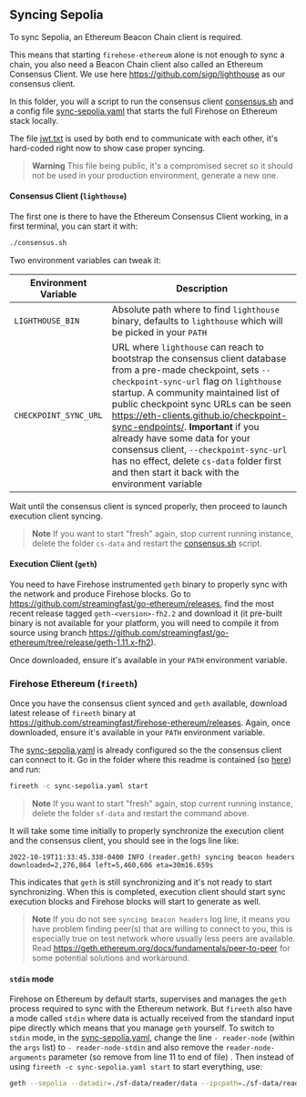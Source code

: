 ## Syncing Sepolia

To sync Sepolia, an Ethereum Beacon Chain client is required.

This means that starting `firehose-ethereum` alone is not enough to sync a chain, you also need a Beacon Chain client also called an Ethereum Consensus Client. We use here https://github.com/sigp/lighthouse as our consensus client.

In this folder, you will a script to run the consensus client [consensus.sh](./consensus.sh) and a config file [sync-sepolia.yaml](./sync-sepolia.yaml) that starts the full Firehose on Ethereum stack locally.

The file [jwt.txt](./jwt.txt) is used by both end to communicate with each other, it's hard-coded right now to show case proper syncing.

> **Warning** This file being public, it's a compromised secret so it should not be used in your production environment, generate a new one.

#### Consensus Client (`lighthouse`)

The first one is there to have the Ethereum Consensus Client working, in a first terminal, you can start it with:

```bash
./consensus.sh
```

Two environment variables can tweak it:

| Environment Variable | Description |
| - | - |
| `LIGHTHOUSE_BIN` | Absolute path where to find `lighthouse` binary, defaults to `lighthouse` which will be picked in your `PATH` |
| `CHECKPOINT_SYNC_URL` | URL where `lighthouse` can reach to bootstrap the consensus client database from a pre-made checkpoint, sets `--checkpoint-sync-url` flag on `lighthouse` startup. A community maintained list of public checkpoint sync URLs can be seen https://eth-clients.github.io/checkpoint-sync-endpoints/. **Important** if you already have some data for your consensus client, `--checkpoint-sync-url` has no effect, delete `cs-data` folder first and then start it back with the environment variable |

Wait until the consensus client is synced properly, then proceed to launch execution client syncing.

> **Note** If you want to start "fresh" again, stop current running instance, delete the folder `cs-data` and restart the [consensus.sh](./consensus.sh) script.

#### Execution Client (`geth`)

You need to have Firehose instrumented `geth` binary to properly sync with the network and produce Firehose blocks. Go to https://github.com/streamingfast/go-ethereum/releases, find the most recent release tagged `geth-<version>-fh2.2` and download it (it pre-built binary is not available for your platform, you will need to compile it from source using branch https://github.com/streamingfast/go-ethereum/tree/release/geth-1.11.x-fh2).

Once downloaded, ensure it's available in your `PATH` environment variable.

### Firehose Ethereum (`fireeth`)

Once you have the consensus client synced and `geth` available, download latest release of `fireeth` binary at https://github.com/streamingfast/firehose-ethereum/releases. Again, once downloaded, ensure it's available in your `PATH` environment variable.

The [sync-sepolia.yaml](./sync-sepolia.yaml) is already configured so the the consensus client can connect to it. Go in the folder where this readme is contained (so [here](.)) and run:

```bash
fireeth -c sync-sepolia.yaml start
```

> **Note** If you want to start "fresh" again, stop current running instance, delete the folder `sf-data` and restart the command above.

It will take some time initially to properly synchronize the execution client and the consensus client, you should see in the logs line like:

```
2022-10-19T11:33:45.338-0400 INFO (reader.geth) syncing beacon headers                   downloaded=2,276,864 left=5,460,606 eta=30m16.659s
```

This indicates that `geth` is still synchronizing and it's not ready to start synchronizing. When this is completed, execution client should start sync execution blocks and Firehose blocks will start to generate as well.

> **Note** If you do not see `syncing beacon headers` log line, it means you have problem finding peer(s) that are willing to connect to you, this is especially true on test network where usually less peers are available. Read https://geth.ethereum.org/docs/fundamentals/peer-to-peer for some potential solutions and workaround.

#### `stdin` mode

Firehose on Ethereum by default starts, supervises and manages the `geth` process required to sync with the Ethereum network. But `fireeth` also have a mode called `stdin` where data is actually received from the standard input pipe directly which means that you manage `geth` yourself. To switch to `stdin` mode, in the [sync-sepolia.yaml](./sync-sepolia.yaml), change the line `- reader-node` (within the `args` list) to `- reader-node-stdin` and also remove the `reader-node-arguments` parameter (so remove from line 11 to end of file) . Then instead of using `fireeth -c sync-sepolia.yaml start` to start everything, use:

```bash
geth --sepolia --datadir=./sf-data/reader/data --ipcpath=./sf-data/reader/ipc --port=30305 --http --http.api=eth,net,web3 --http.port=8547 --http.addr=0.0.0.0 "--http.vhosts=*" --authrpc.jwtsecret=./jwt.txt --authrpc.addr=0.0.0.0 --authrpc.port=9551 "--authrpc.vhosts=*" --http.addr=0.0.0.0 --http.port=9545 "--http.vhosts=*" --ws.port=9546 --port=40303 --firehose-enabled | fireeth -c sync-sepolia.yaml start
```